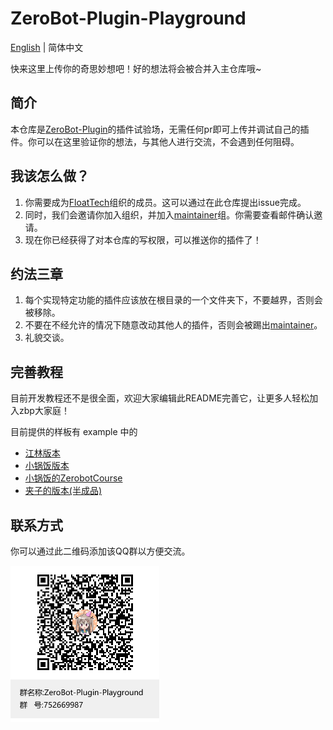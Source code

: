 # ZeroBot-Plugin-Playground
[English](https://github.com/FloatTech/ZeroBot-Plugin-Playground/blob/main/README-en.md) | 简体中文

快来这里上传你的奇思妙想吧！好的想法将会被合并入主仓库哦~

## 简介
本仓库是[ZeroBot-Plugin](https://github.com/FloatTech/ZeroBot-Plugin)的插件试验场，无需任何pr即可上传并调试自己的插件。你可以在这里验证你的想法，与其他人进行交流，不会遇到任何阻碍。
## 我该怎么做？
1. 你需要成为[FloatTech](https://github.com/FloatTech)组织的成员。这可以通过在此仓库提出issue完成。
2. 同时，我们会邀请你加入组织，并加入[maintainer](https://github.com/orgs/FloatTech/teams/maintainer)组。你需要查看邮件确认邀请。
3. 现在你已经获得了对本仓库的写权限，可以推送你的插件了！
## 约法三章
1. 每个实现特定功能的插件应该放在根目录的一个文件夹下，不要越界，否则会被移除。
2. 不要在不经允许的情况下随意改动其他人的插件，否则会被踢出[maintainer](https://github.com/orgs/FloatTech/teams/maintainer)。
3. 礼貌交谈。
## 完善教程
目前开发教程还不是很全面，欢迎大家编辑此README完善它，让更多人轻松加入zbp大家庭！

目前提供的样板有 example 中的

- [江林版本](https://github.com/FloatTech/ZeroBot-Plugin-Playground/blob/main/example/JiangRed/message.go)
- [小锅饭版本](https://github.com/FloatTech/ZeroBot-Plugin-Playground/blob/main/example/xiaoguofan/example.go)
- [小锅饭的ZerobotCourse](https://github.com/guohuiyuan/ZerobotCourse)
- [夹子的版本(半成品)](https://github.com/FloatTech/ZeroBot-Plugin-Playground/tree/main/tutorial)

## 联系方式
你可以通过此二维码添加该QQ群以方便交流。

[![二维码](.github/qrcode.png "二维码")](https://jq.qq.com/?_wv=1027&k=IywkLqoL "二维码")
